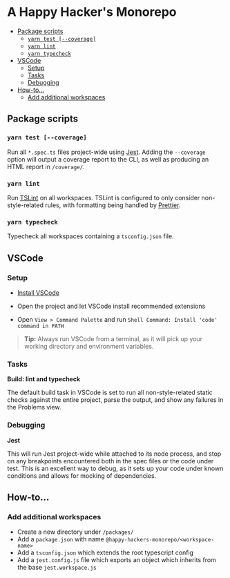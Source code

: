 # A Happy Hacker's Monorepo

<!-- TOC depthFrom:2 -->

- [Package scripts](#package-scripts)
  - [`yarn test [--coverage]`](#yarn-test-coverage)
  - [`yarn lint`](#yarn-lint)
  - [`yarn typecheck`](#yarn-typecheck)
- [VSCode](#vscode)
  - [Setup](#setup)
  - [Tasks](#tasks)
  - [Debugging](#debugging)
- [How-to...](#how-to)
  - [Add additional workspaces](#add-additional-workspaces)

<!-- /TOC -->

## Package scripts

### `yarn test [--coverage]`

Run all `*.spec.ts` files project-wide using [Jest](https://facebook.github.io/jest/). Adding the `--coverage` option will output a coverage report to the CLI, as well as producing an HTML report in `/coverage/`.

### `yarn lint`

Run [TSLint](https://palantir.github.io/tslint/) on all workspaces. TSLint is configured to only consider non-style-related rules, with formatting being handled by [Prettier](https://prettier.io).

### `yarn typecheck`

Typecheck all workspaces containing a `tsconfig.json` file.

## VSCode

### Setup

- [Install VSCode](https://code.visualstudio.com/)

- Open the project and let VSCode install recommended extensions

- Open `View > Command Palette` and run `Shell Command: Install 'code' command in PATH`

> **Tip:** Always run VSCode from a terminal, as it will pick up your working directory and environment variables.

### Tasks

**Build: lint and typecheck**

The default build task in VSCode is set to run all non-style-related static checks against the entire project, parse the output, and show any failures in the Problems view.

### Debugging

**Jest**

This will run Jest project-wide while attached to its node process, and stop on any breakpoints encountered both in the spec files or the code under test. This is an excellent way to debug, as it sets up your code under known conditions and allows for mocking of dependencies.

## How-to...

### Add additional workspaces

- Create a new directory under `/packages/`
- Add a `package.json` with name `@happy-hackers-monorepo/<workspace-name>`
- Add a `tsconfig.json` which extends the root typescript config
- Add a `jest.config.js` file which exports an object which inherits from the base `jest.workspace.js`

